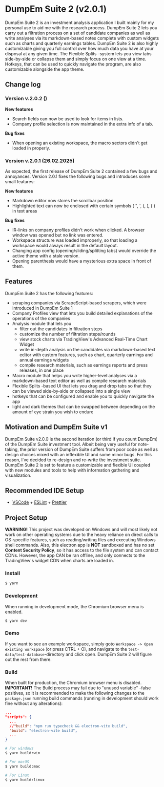# DumpEm Suite 2 (v2.0.1)

DumpEm Suite 2 is an investment analysis application I built mainly for my personal use to aid me with the research process. DumpEm Suite 2 lets you carry out a filtration process on a set of candidate companies as well as write analyses via its markdown-based notes complete with custom widgets such as charts and quarterly earnings tables. DumpEm Suite 2 is also highly 
customizable giving you full control over how much data you have at your disposal at any given time. The Flexible Splits -system lets you view tabs side-by-side or collapse them and simply focus on one view at a time. Hotkeys, that can be used to quickly navigate the program, are also customizable alongside the app theme.

## Change log

### Version v.2.0.2 ()

**New features**
- Search fields can now be used to look for items in lists.
- Company profile selection is now maintained in the extra info of a tab.

**Bug fixes**
- When opening an existing workspace, the macro sectors didn't get loaded in properly.

### Version v.2.0.1 (26.02.2025)

As expected, the first release of DumpEm Suite 2 contained a few bugs and annoyances. Version 2.0.1 fixes the following bugs and introduces some small features:

**New features**
- Markdown editor now stores the scrollbar position
- Highlighted text can now be enclosed with certain symbols ( ", ', (, [, { ) in text areas

**Bug fixes**
- IR-links on company profiles didn't work when clicked. A browser window was opened but no link was entered.
- Workspace structure was loaded improperly, so that loading a workspace would always result in the default layout.
- Changing app config (opening/sliding/splitting tabs) would override the active theme with a stale version.
- Opening parenthesis would have a mysterious extra space in front of them.

## Features

DumpEm Suite 2 has the following features:
- scraping companies via ScrapeScript-based scrapers, which were introduced in DumpEm Suite 1
- Company Profiles view that lets you build detailed explanations of the operations of the companies
- Analysis module that lets you 
  - filter out the candidates in filtration steps
  - customize the number of filtration steps/rounds
  - view stock charts via TradingView's Advanced Real-Time Chart Widget
  - write in-depth analysis on the candidates via markdown-based text editor with custom features, such as chart, quarterly earnings and annual earnings widgets
  - compile research materials, such as earnings reports and press releases, in one place
- Macro module that helps you write higher-level analyses via a markdown-based text editor as well as compile research materials
- Flexible Splits -based UI that lets you drag and drop tabs so that they can be viewed side-by-side or collapsed into a single view
- hotkeys that can be configured and enable you to quickly navigate the app
- light and dark themes that can be swapped between depending on the amount of eye strain you wish to endure

## Motivation and DumpEm Suite v1

DumpEm Suite v2.0.0 is the second iteration (or third if you count DumpEm) of the DumpEm Suite investment tool. Albeit being very useful for note-taking, the prior
version of DumpEm Suite suffers from poor code as well as design choices mixed with an inflexible UI and some minor bugs. For this reason, I've decided to re-design
and re-write the investment suite. DumpEm Suite 2 is set to feature a customizable and flexible UI coupled with new modules and tools to help with information gathering
and visualization. 


## Recommended IDE Setup

- [VSCode](https://code.visualstudio.com/) + [ESLint](https://marketplace.visualstudio.com/items?itemName=dbaeumer.vscode-eslint) + [Prettier](https://marketplace.visualstudio.com/items?itemName=esbenp.prettier-vscode)

## Project Setup

**WARNING!** This project was developed on Windows and will most likely not work on other operating systems due to the heavy reliance on direct calls to OS-specific features, such as reading/writing files and executing Windows shell commands. Also, this electron app is **NOT** sandboxed and has no set **Content Security Policy**, so it has access to the file system and can contact CDNs. However, the app CAN be ran offline, and only connects to the TradingView's widget CDN when charts are loaded in.

### Install

```bash
$ yarn
```

### Development

When running in development mode, the Chromium browser menu is enabled.

```bash
$ yarn dev
```

### Demo

If you want to see an example workspace, simply goto `Workspace -> Open existing workspace` (or press CTRL + O), and navigate to the `test-data/test-database`-directory and click open. DumpEm Suite 2 will figure out the rest from there.

### Build

When built for production, the Chromium browser menu is disabled. **IMPORTANT!** The Build process may fail due to "unused variable" -false positives, so it is recommended to make the 
following changes to the `package.json` running build commands (running in development should work fine without any alterations):
```json
...
"scripts": {
  ...
  //"build": "npm run typecheck && electron-vite build",
  "build": "electron-vite build", 
  ...
}
```

```bash
# For windows
$ yarn build:win

# For macOS
$ yarn build:mac

# For Linux
$ yarn build:linux
```
